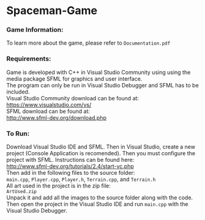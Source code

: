 # Spaceman-Game
### Game Information: 
To learn more about the game, please refer to `Documentation.pdf`
### Requirements:
Game is developed with C++ in Visual Studio Community using using the media package SFML for graphics and user interface.  
The program can only be run in Visual Studio Debugger and SFML has to be included.  
Visual Studio Community download can be found at:  
https://www.visualstudio.com/vs/  
SFML download can be found at:  
http://www.sfml-dev.org/download.php  
### To Run:
Download Visual Studio IDE and SFML. Then in Visual Studio, create a new project (Console Application is recomended). Then you must configure the project with SFML. Instructions can be found here:  
http://www.sfml-dev.org/tutorials/2.4/start-vc.php  
Then add in the following files to the source folder:  
`main.cpp`, `Player.cpp`, `Player.h`, `Terrain.cpp`, and `Terrain.h`  
All art used in the project is in the zip file:  
`ArtUsed.zip`  
Unpack it and add all the images to the source folder along with the code. Then open the project in the Visual Studio IDE and run `main.cpp` with the Visual Studio Debugger.
